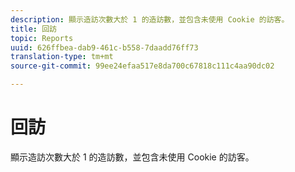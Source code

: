 ```yaml
---
description: 顯示造訪次數大於 1 的造訪數，並包含未使用 Cookie 的訪客。
title: 回訪
topic: Reports
uuid: 626ffbea-dab9-461c-b558-7daadd76ff73
translation-type: tm+mt
source-git-commit: 99ee24efaa517e8da700c67818c111c4aa90dc02

---
```



# 回訪

顯示造訪次數大於 1 的造訪數，並包含未使用 Cookie 的訪客。

